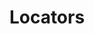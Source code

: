 ---
layout: page
title: Locators
permalink: /selenium/lessons/locators.html
description: "A look at all the locator strategies available in Selenium WebDriver"
comments: true
signoff: true
redirect_to:
  - https://automationintesting.com/selenium/java/lessons/locators.html
---